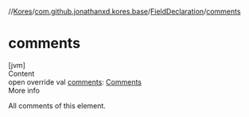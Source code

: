 //[Kores](../../index.md)/[com.github.jonathanxd.kores.base](../index.md)/[FieldDeclaration](index.md)/[comments](comments.md)



# comments  
[jvm]  
Content  
open override val [comments](comments.md): [Comments](../../com.github.jonathanxd.kores.base.comment/-comments/index.md)  
More info  


All comments of this element.

  



